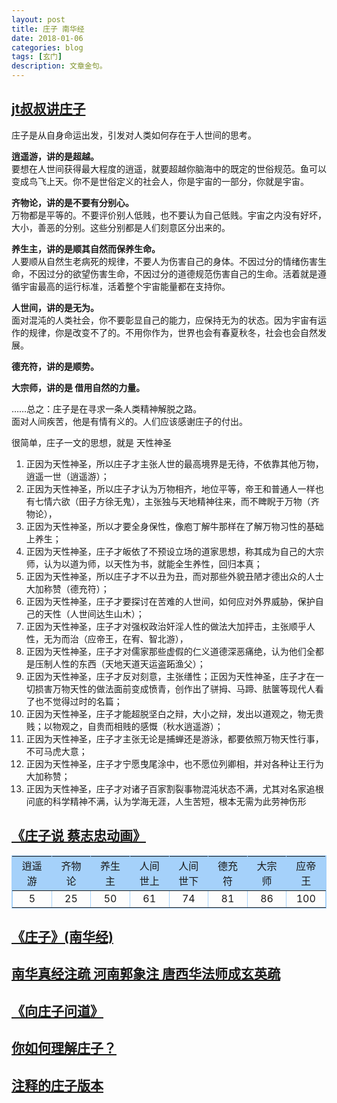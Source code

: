 ```yaml
---
layout: post
title: 庄子 南华经
date: 2018-01-06
categories: blog
tags: [玄门]
description: 文章金句。
---
```


## [jt叔叔讲庄子](https://www.bilibili.com/video/av10921481/?p=3)


庄子是从自身命运出发，引发对人类如何存在于人世间的思考。


**逍遥游，讲的是超越。**<br>
要想在人世间获得最大程度的逍遥，就要超越你脑海中的既定的世俗规范。鱼可以变成鸟飞上天。你不是世俗定义的社会人，你是宇宙的一部分，你就是宇宙。


**齐物论，讲的是不要有分别心。**<br>
万物都是平等的。不要评价别人低贱，也不要认为自己低贱。宇宙之内没有好坏，大小，善恶的分别。这些分别都是人们刻意区分出来的。


**养生主，讲的是顺其自然而保养生命。**<br>
人要顺从自然生老病死的规律，不要人为伤害自己的身体。不因过分的情绪伤害生命，不因过分的欲望伤害生命，不因过分的道德规范伤害自己的生命。活着就是遵循宇宙最高的运行标准，活着整个宇宙能量都在支持你。


**人世间，讲的是无为。**<br>
面对混沌的人类社会，你不要彰显自己的能力，应保持无为的状态。因为宇宙有运作的规律，你是改变不了的。不用你作为，世界也会有春夏秋冬，社会也会自然发展。


**德充符，讲的是顺势。**


**大宗师，讲的是 借用自然的力量。**


……总之：庄子是在寻求一条人类精神解脱之路。<br>
面对人间疾苦，他是有情有义的。人们应该感谢庄子的付出。



很简单，庄子一文的思想，就是  天性神圣

1. 正因为天性神圣，所以庄子才主张人世的最高境界是无待，不依靠其他万物，逍遥一世（逍遥游）；
1. 正因为天性神圣，所以庄子才认为万物相齐，地位平等，帝王和普通人一样也有七情六欲（田子方徐无鬼），主张独与天地精神往来，而不睥睨于万物（齐物论），
1. 正因为天性神圣，所以才要全身保性，像庖丁解牛那样在了解万物习性的基础上养生；
1. 正因为天性神圣，庄子才皈依了不预设立场的道家思想，称其成为自己的大宗师，认为以道为师，以天性为书，就能全生养性，回归本真；
1. 正因为天性神圣，所以庄子才不以丑为丑，而对那些外貌丑陋才德出众的人士大加称赞（德充符）；
1. 正因为天性神圣，庄子才要探讨在苦难的人世间，如何应对外界威胁，保护自己的天性（人世间达生山木）；
1. 正因为天性神圣，庄子才对强权政治奸淫人性的做法大加抨击，主张顺乎人性，无为而治（应帝王，在宥、智北游），
1. 正因为天性神圣，庄子才对儒家那些虚假的仁义道德深恶痛绝，认为他们全都是压制人性的东西（天地天道天运盗跖渔父）；
1. 正因为天性神圣，庄子才反对刻意，主张缮性；正因为天性神圣，庄子才在一切损害万物天性的做法面前变成愤青，创作出了骈拇、马蹄、胠箧等现代人看了也不觉得过时的名篇；
1. 正因为天性神圣，庄子才能超脱坚白之辩，大小之辩，发出以道观之，物无贵贱；以物观之，自贵而相贱的感慨（秋水逍遥游）；
1. 正因为天性神圣，庄子才主张无论是捕蝉还是游泳，都要依照万物天性行事，不可马虎大意；
1. 正因为天性神圣，庄子才宁愿曳尾涂中，也不愿位列卿相，并对各种让王行为大加称赞；
1. 正因为天性神圣，庄子才对诸子百家割裂事物混沌状态不满，尤其对名家追根问底的科学精神不满，认为学海无涯，人生苦短，根本无需为此劳神伤形


## [《庄子说 蔡志忠动画》](https://www.bilibili.com/video/av2072198/?zw)


<table width="100%" border="1" align="center" cellpadding="6" cellspacing="0" bordercolor="#A5D1FA">
<tr>
<td width="11%" bgcolor="#A5D1FA" align="center">逍遥游</td>
<td width="11%" bgcolor="#A5D1FA" align="center">齐物论</td>
<td width="11%" bgcolor="#A5D1FA" align="center">养生主</td>
<td width="11%" bgcolor="#A5D1FA" align="center">人间世上</td>
<td width="11%" bgcolor="#A5D1FA" align="center">人间世下</td>
<td width="11%" bgcolor="#A5D1FA" align="center">德充符</td>
<td width="11%" bgcolor="#A5D1FA" align="center">大宗师</td>
<td width="11%" bgcolor="#A5D1FA" align="center">应帝王</td>
</tr>
<tr>
<td width="11%" align="center">5</td>
<td width="11%" align="center">25</td>
<td width="11%" align="center">50</td>
<td width="11%" align="center">61</td>
<td width="11%" align="center">74</td>
<td width="11%" align="center">81</td>
<td width="11%" align="center">86</td>
<td width="11%" align="center">100</td>
</tr>
</table>



## [《庄子》(南华经)](http://www.quanxue.cn/CT_DaoJia/ZhuangZiIndex.html)

## [南华真经注疏  河南郭象注  唐西华法师成玄英疏](http://blog.sina.com.cn/s/articlelist_1444433820_15_2.html)

## [《向庄子问道》](https://www.bilibili.com/video/av6452628/?from=search&seid=14063942048944993069)


## [你如何理解庄子？](https://www.zhihu.com/question/21799051)


## [注释的庄子版本](https://www.zhihu.com/question/28017021)

